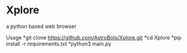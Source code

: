# Xplore
a python based web browser

Usage
*git clone https://github.com/AstroBolo/Xplore.git
*cd Xplore
*pip install -r requirements.txt 
*python3 main.py
